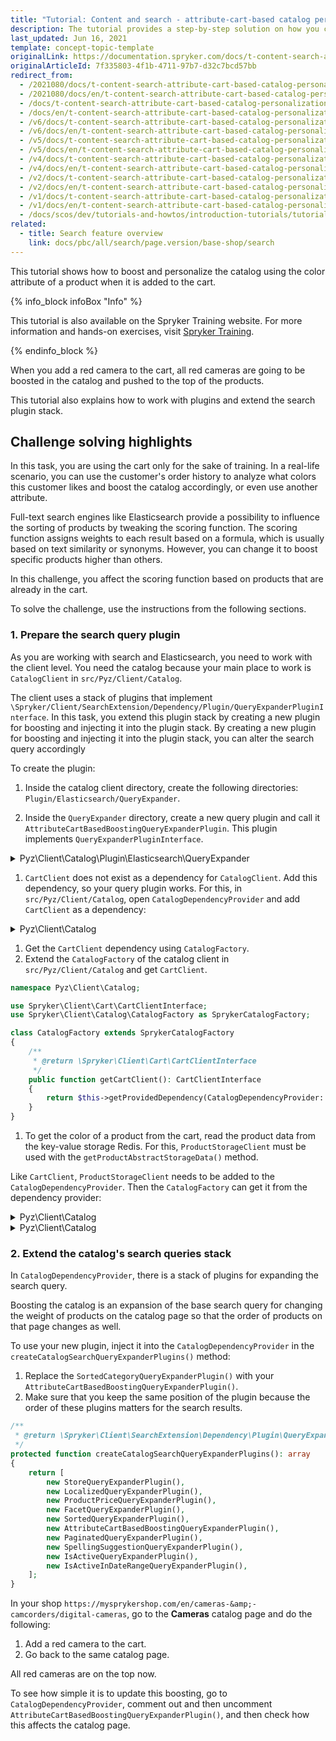 ```yaml
---
title: "Tutorial: Content and search - attribute-cart-based catalog personalization"
description: The tutorial provides a step-by-step solution on how you can arrange your products in the cart by a color attribute
last_updated: Jun 16, 2021
template: concept-topic-template
originalLink: https://documentation.spryker.com/docs/t-content-search-attribute-cart-based-catalog-personalization
originalArticleId: 7f335803-4f1b-4711-97b7-d32c7bcd57bb
redirect_from:
  - /2021080/docs/t-content-search-attribute-cart-based-catalog-personalization
  - /2021080/docs/en/t-content-search-attribute-cart-based-catalog-personalization
  - /docs/t-content-search-attribute-cart-based-catalog-personalization
  - /docs/en/t-content-search-attribute-cart-based-catalog-personalization
  - /v6/docs/t-content-search-attribute-cart-based-catalog-personalization
  - /v6/docs/en/t-content-search-attribute-cart-based-catalog-personalization
  - /v5/docs/t-content-search-attribute-cart-based-catalog-personalization
  - /v5/docs/en/t-content-search-attribute-cart-based-catalog-personalization
  - /v4/docs/t-content-search-attribute-cart-based-catalog-personalization
  - /v4/docs/en/t-content-search-attribute-cart-based-catalog-personalization
  - /v2/docs/t-content-search-attribute-cart-based-catalog-personalization
  - /v2/docs/en/t-content-search-attribute-cart-based-catalog-personalization
  - /v1/docs/t-content-search-attribute-cart-based-catalog-personalization
  - /v1/docs/en/t-content-search-attribute-cart-based-catalog-personalization
  - /docs/scos/dev/tutorials-and-howtos/introduction-tutorials/tutorial-content-and-search-attribute-cart-based-catalog-personalization-spryker-commerce-os/tutorial-content-and-search-attribute-cart-based-catalog-personalization.html
related:
  - title: Search feature overview
    link: docs/pbc/all/search/page.version/base-shop/search
---
```


This tutorial shows how to boost and personalize the catalog using the color attribute of a product when it is added to the cart.

{% info_block infoBox "Info" %}

This tutorial is also available on the Spryker Training website. For more information and hands-on exercises, visit [Spryker Training](https://training.spryker.com/).

{% endinfo_block %}

When you add a red camera to the cart, all red cameras are going to be boosted in the catalog and pushed to the top of the products.

This tutorial also explains how to work with plugins and extend the search plugin stack.

## Challenge solving highlights

In this task, you are using the cart only for the sake of training. In a real-life scenario, you can use the customer's order history to analyze what colors this customer likes and boost the catalog accordingly, or even use another attribute.

Full-text search engines like Elasticsearch provide a possibility to influence the sorting of products by tweaking the scoring function. The scoring function assigns weights to each result based on a formula, which is usually based on text similarity or synonyms. However, you can change it to boost specific products higher than others.

In this challenge, you affect the scoring function based on products that are already in the cart.

To solve the challenge, use the instructions from the following sections.

### 1. Prepare the search query plugin

As you are working with search and Elasticsearch, you need to work with the client level. You need the catalog because your main place to work is `CatalogClient` in `src/Pyz/Client/Catalog`.

The client uses a stack of plugins that implement `\Spryker/Client/SearchExtension/Dependency/Plugin/QueryExpanderPluginInterface`. In this task, you extend this plugin stack by creating a new plugin for boosting and injecting it into the plugin stack. By creating a new plugin for boosting and injecting it into the plugin stack, you can alter the search query accordingly

To create the plugin:

1. Inside the catalog client directory, create the following directories: `Plugin/Elasticsearch/QueryExpander`.

2. Inside the `QueryExpander` directory, create a new query plugin and call it `AttributeCartBasedBoostingQueryExpanderPlugin`. This plugin implements  `QueryExpanderPluginInterface`.

<details><summary markdown='span'>Pyz\Client\Catalog\Plugin\Elasticsearch\QueryExpander</summary>

```php
namespace Pyz\Client\Catalog\Plugin\Elasticsearch\QueryExpander;

use Elastica\Query;
use Elastica\Query\BoolQuery;
use Elastica\Query\FunctionScore;
use Elastica\Query\MultiMatch;
use Generated\Shared\Search\PageIndexMap;
use Generated\Shared\Transfer\ItemTransfer;
use Generated\Shared\Transfer\QuoteTransfer;
use InvalidArgumentException;
use Spryker\Client\Kernel\AbstractPlugin;
use Spryker\Client\SearchExtension\Dependency\Plugin\QueryExpanderPluginInterface;
use Spryker\Client\SearchExtension\Dependency\Plugin\QueryInterface;
use Spryker\Shared\Kernel\Store;

class AttributeCartBasedBoostingQueryExpanderPlugin extends AbstractPlugin implements QueryExpanderPluginInterface
{
    /**
     * @param QueryInterface $searchQuery
     * @param array $requestParameters
     *
     * @return QueryInterface
     */
    public function expandQuery(QueryInterface $searchQuery, array $requestParameters = []): QueryInterface
    {
        $quoteTransfer = $this->getFactory()
            ->getCartClient()
            ->getQuote();

        // Don't need to change query when cart is empty.
        if (!$quoteTransfer->getItems()->count()) {
            return $searchQuery;
        }

        // Make sure that the query you are extending is compatible with your expectations.
        $boolQuery = $this->getBoolQuery($searchQuery->getSearchQuery());

        // Boost query based on cart.
        $this->boostByCartItemColors($boolQuery, $quoteTransfer);

        return $searchQuery;
    }

    /**
     * @param \Elastica\Query $query
     *
     * @return \Elastica\Query\BoolQuery
     * @throws \InvalidArgumentException
     *
     */
    protected function getBoolQuery(Query $query): BoolQuery
    {
        $boolQuery = $query->getQuery();

        if (!$boolQuery instanceof BoolQuery) {
            throw new InvalidArgumentException(sprintf(
                'Cart boost query expander available only with %s, got: %s',
                BoolQuery::class,
                get_class($boolQuery)
            ));
        }

        return $boolQuery;
    }

    /**
     * @param BoolQuery $boolQuery
     * @param QuoteTransfer $quoteTransfer
     *
     * @return void
     */
    protected function boostByCartItemColors(BoolQuery $boolQuery, QuoteTransfer $quoteTransfer): void
    {
        $functionScoreQuery = new FunctionScore();
        // Define how the computed scores are combined for the used functions.
        $functionScoreQuery->setScoreMode(FunctionScore::SCORE_MODE_MULTIPLY);
        // Define how the newly computed score is combined with the score of the query.
        $functionScoreQuery->setBoostMode(FunctionScore::BOOST_MODE_MULTIPLY);

        foreach ($quoteTransfer->getItems() as $itemTransfer) {
            $color = $this->getProductColor($itemTransfer);

            if ($color) {
                // Create filter for all products that contains the same color.
                $filter = $this->createFulltextSearchQuery($color);

                // Boost the results with a custom number.
                $functionScoreQuery->addFunction('weight', 20, $filter);
            }
        }

        // Extend the original search query with function_score that will change the score of the results.
        $boolQuery->addMust($functionScoreQuery);
    }

    /**
     * @param ItemTransfer $itemTransfer
     *
     * @return string|null
     */
    protected function getProductColor(ItemTransfer $itemTransfer): ?string
    {
        // You get the concrete product from the key-value storage (Redis).
        $productData = $this->getFactory()
            ->getProductStorageClient()
            ->getProductAbstractStorageData(
                $itemTransfer->getIdProductAbstract(),
                Store::getInstance()->getCurrentLocale()
            );

        return $productData['attributes']['color'] ?? null;
    }

    /**
     * @param string $searchString
     *
     * @return \Elastica\Query\MultiMatch
     */
    protected function createFulltextSearchQuery($searchString): MultiMatch
    {
        // You search for color in the "full-text" and "full-text-boosted" fields.
        $matchQuery = (new MultiMatch())
            ->setFields([
                PageIndexMap::FULL_TEXT,
                PageIndexMap::FULL_TEXT_BOOSTED . '^3', // Boost results with custom number.
            ])
            ->setQuery($searchString)
            ->setType(MultiMatch::TYPE_CROSS_FIELDS);

        return $matchQuery;
    }
}
```
</details>

1. `CartClient` does not exist as a dependency for `CatalogClient`. Add this dependency, so your query plugin works. For this, in `src/Pyz/Client/Catalog`, open `CatalogDependencyProvider` and add `CartClient` as a dependency:

<details><summary markdown='span'>Pyz\Client\Catalog</summary>

```php
namespace Pyz\Client\Catalog;


use Spryker\Client\Cart\CartClientInterface;
use Spryker\Client\Catalog\CatalogDependencyProvider as SprykerCatalogDependencyProvider;
...
use Spryker\Client\Kernel\Container;
...

class CatalogDependencyProvider extends SprykerCatalogDependencyProvider
{
    public const CLIENT_CART = 'CLIENT_CART';

    /**
     * @param \Spryker\Client\Kernel\Container $container
     *
     * @return \Spryker\Client\Kernel\Container
     */
    public function provideServiceLayerDependencies(Container $container): Container
    {
        $container = parent::provideServiceLayerDependencies($container);

        $container = $this->addCartClient($container);

        return $container;
    }

    /**
     * @param \Spryker\Client\Kernel\Container $container
     *
     * @return \Spryker\Client\Kernel\Container
     */
    protected function addCartClient(Container $container): Container
    {
        $container->set(static::CLIENT_CART, function (Container $container): CartClientInterface {
            return $container->getLocator()->cart()->client();
        });

        return $container;
    }
...
}
```
</details>

1. Get the `CartClient` dependency using `CatalogFactory`.
2. Extend the `CatalogFactory` of the catalog client in `src/Pyz/Client/Catalog` and get `CartClient`.

```php
namespace Pyz\Client\Catalog;

use Spryker\Client\Cart\CartClientInterface;
use Spryker\Client\Catalog\CatalogFactory as SprykerCatalogFactory;

class CatalogFactory extends SprykerCatalogFactory
{
    /**
     * @return \Spryker\Client\Cart\CartClientInterface
     */
    public function getCartClient(): CartClientInterface
    {
        return $this->getProvidedDependency(CatalogDependencyProvider::CLIENT_CART);
    }
}
```

1. To get the color of a product from the cart, read the product data from the key-value storage Redis. For this, `ProductStorageClient` must be used with the `getProductAbstractStorageData()` method.

Like `CartClient`, `ProductStorageClient` needs to be added to the `CatalogDependencyProvider`. Then the `CatalogFactory` can get it from the dependency provider:

<details><summary markdown='span'>Pyz\Client\Catalog</summary>

```php
namespace Pyz\Client\Catalog;

class CatalogDependencyProvider extends SprykerCatalogDependencyProvider
{
	...
        public const CLIENT_PRODUCT_STORAGE = 'CLIENT_PRODUCT_STORAGE';

	/**
	 * @param \Spryker\Client\Kernel\Container $container
	 *
	 * @return \Spryker\Client\Kernel\Container
	 */
	public function provideServiceLayerDependencies(Container $container): Container
	{
		$container = parent::provideServiceLayerDependencies($container);

		$container = $this->addCartClient($container);
		$container = $this->addProductStorageClient($container);

		return $container;
	}

	...
    /**
     * @param \Spryker\Client\Kernel\Container $container
     *
     * @return \Spryker\Client\Kernel\Container
     */
    protected function addProductStorageClient(Container $container): Container
    {
        $container->set(static::CLIENT_PRODUCT_STORAGE, function (Container $container): ProductStorageClientInterface {
            return $container->getLocator()->productStorage()->client();
        });

        return $container;
    }
... }
```
</details>

<details><summary markdown='span'>Pyz\Client\Catalog</summary>

```php
namespace Pyz\Client\Catalog;

use Spryker\Client\Catalog\CatalogFactory as SprykerCatalogFactory;
use Spryker\Client\ProductStorage\ProductStorageClientInterface;

class CatalogFactory extends SprykerCatalogFactory {
 ...
    /**
     * @return \Spryker\Client\ProductStorage\ProductStorageClientInterface
     */
    public function getProductStorageClient(): ProductStorageClientInterface
    {
        return $this->getProvidedDependency(CatalogDependencyProvider::CLIENT_PRODUCT_STORAGE);
    }
}
```
</details>

### 2. Extend the catalog's search queries stack

In `CatalogDependencyProvider`, there is a stack of plugins for expanding the search query.

Boosting the catalog is an expansion of the base search query for changing the weight of products on the catalog page so that the order of products on that page changes as well.

To use your new plugin, inject it into the `CatalogDependencyProvider` in the `createCatalogSearchQueryExpanderPlugins()` method:

1. Replace the `SortedCategoryQueryExpanderPlugin()` with your `AttributeCartBasedBoostingQueryExpanderPlugin()`.
2. Make sure that you keep the same position of the plugin because the order of these plugins matters for the search results.

```php
/**
 * @return \Spryker\Client\SearchExtension\Dependency\Plugin\QueryExpanderPluginInterface[]
 */
protected function createCatalogSearchQueryExpanderPlugins(): array
{
	return [
		new StoreQueryExpanderPlugin(),
		new LocalizedQueryExpanderPlugin(),
		new ProductPriceQueryExpanderPlugin(),
		new FacetQueryExpanderPlugin(),
		new SortedQueryExpanderPlugin(),
		new AttributeCartBasedBoostingQueryExpanderPlugin(),
		new PaginatedQueryExpanderPlugin(),
		new SpellingSuggestionQueryExpanderPlugin(),
		new IsActiveQueryExpanderPlugin(),
		new IsActiveInDateRangeQueryExpanderPlugin(),
	];
}
```

In your shop `https://mysprykershop.com/en/cameras-&amp;-camcorders/digital-cameras`, go to the **Cameras** catalog page and do the following:

1. Add a red camera to the cart.
2. Go back to the same catalog page.

All red cameras are on the top now.

To see how simple it is to update this boosting, go to `CatalogDependencyProvider`, comment out and then uncomment `AttributeCartBasedBoostingQueryExpanderPlugin()`, and then check how this affects the catalog page.
